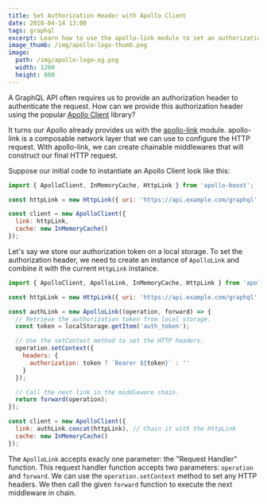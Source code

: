 ```yaml
---
title: Set Authorization Header with Apollo Client
date: 2018-04-14 13:00
tags: graphql
excerpt: Learn how to use the apollo-link module to set an authorization header when using the Apollo Client.
image_thumb: /img/apollo-logo-thumb.png
image:
  path: /img/apollo-logo-og.png
  width: 1200
  height: 800
---
```

A GraphQL API often requires us to provide an authorization header to authenticate the request. How can we provide this authorization header using the popular [Apollo Client](https://www.apollographql.com/client) library?

It turns our Apollo already provides us with the [apollo-link](https://www.apollographql.com/docs/link/) module. apollo-link is a composable network layer that we can use to configure the HTTP request. With apollo-link, we can create chainable middlewares that will construct our final HTTP request.

Suppose our initial code to instantiate an Apollo Client look like this:

```js
import { ApolloClient, InMemoryCache, HttpLink } from 'apollo-boost';

const httpLink = new HttpLink({ uri: 'https://api.example.com/graphql' });

const client = new ApolloClient({
  link: httpLink,
  cache: new InMemoryCache()
});
```

Let's say we store our authorization token on a local storage. To set the authorization header, we need to create an instance of `ApolloLink` and combine it with the current `HttpLink` instance.

```js
import { ApolloClient, ApolloLink, InMemoryCache, HttpLink } from 'apollo-boost';

const httpLink = new HttpLink({ uri: 'https://api.example.com/graphql' });

const authLink = new ApolloLink((operation, forward) => {
  // Retrieve the authorization token from local storage.
  const token = localStorage.getItem('auth_token');

  // Use the setContext method to set the HTTP headers.
  operation.setContext({
    headers: {
      authorization: token ? `Bearer ${token}` : ''
    }
  });

  // Call the next link in the middleware chain.
  return forward(operation);
});

const client = new ApolloClient({
  link: authLink.concat(httpLink), // Chain it with the HttpLink
  cache: new InMemoryCache()
});
```

The `ApolloLink` accepts exacly one parameter: the "Request Handler" function. This request handler function accepts two parameters: `operation` and `forward`. We can use the `operation.setContext` method to set any HTTP headers. We then call the given `forward` function to execute the next middleware in chain.

